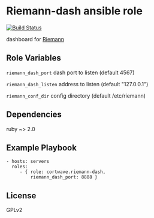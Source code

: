 Riemann-dash ansible role
=========

[![Build Status](https://travis-ci.org/cortwave/riemann-dash.svg?branch=master)](https://travis-ci.org/cortwave/riemann-dash)

dashboard for [Riemann](http://riemann.io)

Role Variables
--------------
`riemann_dash_port` dash port to listen (default 4567)

`riemann_dash_listen` address to listen (default "127.0.0.1")

`riemann_conf_dir` config directory (default /etc/riemann)

Dependencies
------------

ruby ~> 2.0

Example Playbook
----------------

    - hosts: servers
      roles:
         - { role: cortwave.riemann-dash, 
             riemann_dash_port: 8888 }

License
-------

GPLv2
